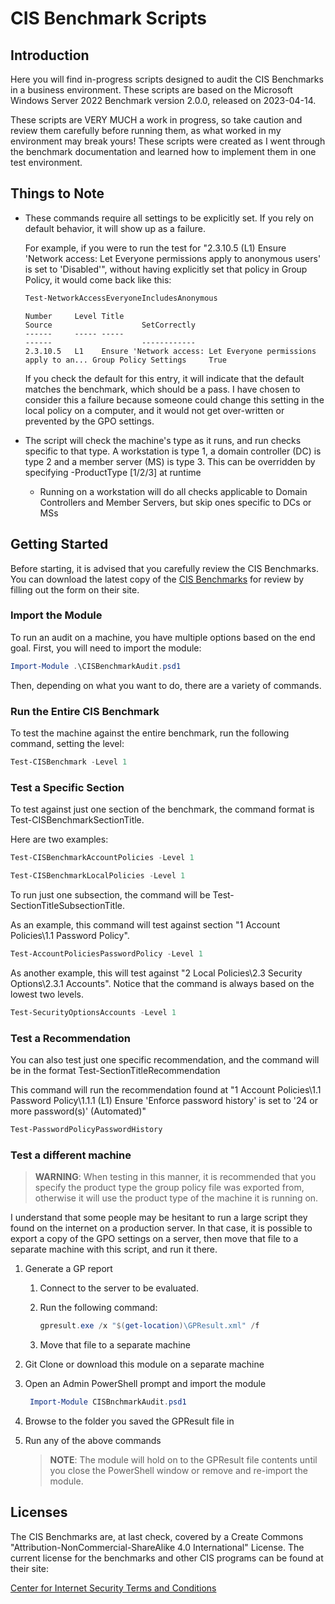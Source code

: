 # CIS Benchmark Scripts

## Introduction

Here you will find in-progress scripts designed to audit the CIS Benchmarks in a business environment. These scripts are based on the Microsoft Windows Server 2022 Benchmark version 2.0.0, released on 2023-04-14.

These scripts are VERY MUCH a work in progress, so take caution and review them carefully before running them, as what worked in my environment may break yours! These scripts were created as I went through the benchmark documentation and learned how to implement them in one test environment.

## Things to Note

- These commands require all settings to be explicitly set. If you rely on default behavior, it will show up as a failure.

   For example, if you were to run the test for "2.3.10.5 (L1) Ensure 'Network access: Let Everyone permissions apply to anonymous users' is set to 'Disabled'", without having explicitly set that policy in Group Policy, it would come back like this:

   ```PowerShell
   Test-NetworkAccessEveryoneIncludesAnonymous
   ```

   ```text
   Number     Level Title                                                           Source                    SetCorrectly
   ------     ----- -----                                                           ------                    ------------
   2.3.10.5   L1    Ensure 'Network access: Let Everyone permissions apply to an... Group Policy Settings     True        
   ```

   If you check the default for this entry, it will indicate that the default matches the benchmark, which should be a pass. I have chosen to consider this a failure because someone could change this setting in the local policy on a computer, and it would not get over-written or prevented by the GPO settings.

- The script will check the machine's type as it runs, and run checks specific to that type. A workstation is type 1, a domain controller (DC) is type 2 and a member server (MS) is type 3. This can be overridden by specifying -ProductType [1/2/3] at runtime
  - Running on a workstation will do all checks applicable to Domain Controllers and Member Servers, but skip ones specific to DCs or MSs

## Getting Started

Before starting, it is advised that you carefully review the CIS Benchmarks. You can download the latest copy of the [CIS Benchmarks](https://learn.cisecurity.org/benchmarks) for review by filling out the form on their site.

### Import the Module

To run an audit on a machine, you have multiple options based on the end goal. First, you will need to import the module:

```PowerShell
Import-Module .\CISBenchmarkAudit.psd1
```

Then, depending on what you want to do, there are a variety of commands.

### Run the Entire CIS Benchmark

To test the machine against the entire benchmark, run the following command, setting the level:

```PowerShell
Test-CISBenchmark -Level 1
```

### Test a Specific Section

To test against just one section of the benchmark, the command format is Test-CISBenchmarkSectionTitle.

Here are two examples:

```PowerShell
Test-CISBenchmarkAccountPolicies -Level 1
```

```PowerShell
Test-CISBenchmarkLocalPolicies -Level 1
```

To run just one subsection, the command will be Test-SectionTitleSubsectionTitle.

As an example, this command will test against section "1 Account Policies\1.1 Password Policy".

```PowerShell
Test-AccountPoliciesPasswordPolicy -Level 1
```

As another example, this will test against "2 Local Policies\2.3 Security Options\2.3.1 Accounts". Notice that the command is always based on the lowest two levels.

```PowerShell
Test-SecurityOptionsAccounts -Level 1
```

### Test a Recommendation

You can also test just one specific recommendation, and the command will be in the format Test-SectionTitleRecommendation

This command will run the recommendation found at "1 Account Policies\1.1 Password Policy\1.1.1 (L1) Ensure 'Enforce password history' is set to '24 or more password(s)' (Automated)"

```PowerShell
Test-PasswordPolicyPasswordHistory
```

### Test a different machine

> **WARNING**: When testing in this manner, it is recommended that you specify the product type the group policy file was exported from, otherwise it will use the product type of the machine it is running on.

I understand that some people may be hesitant to run a large script they found on the internet on a production server. In that case, it is possible to export a copy of the GPO settings on a server, then move that file to a separate machine with this script, and run it there.

1. Generate a GP report
   1. Connect to the server to be evaluated.
   2. Run the following command:

      ```PowerShell
      gpresult.exe /x "$(get-location)\GPResult.xml" /f
      ```

   3. Move that file to a separate machine
2. Git Clone or download this module on a separate machine
3. Open an Admin PowerShell prompt and import the module

   ```PowerShell
    Import-Module CISBnchmarkAudit.psd1
   ```

4. Browse to the folder you saved the GPResult file in
5. Run any of the above commands

   > **NOTE**: The module will hold on to the GPResult file contents until you close the PowerShell window or remove and re-import the module.

## Licenses

The CIS Benchmarks are, at last check, covered by a Create Commons "Attribution-NonCommercial-ShareAlike 4.0 International" License. The current license for the benchmarks and other CIS programs can be found at their site:

[Center for Internet Security Terms and Conditions](https://www.cisecurity.org/terms-and-conditions-table-of-contents)
